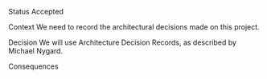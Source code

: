 Status
Accepted

Context
We need to record the architectural decisions made on this project.

Decision
We will use Architecture Decision Records, as described by Michael Nygard.

Consequences
